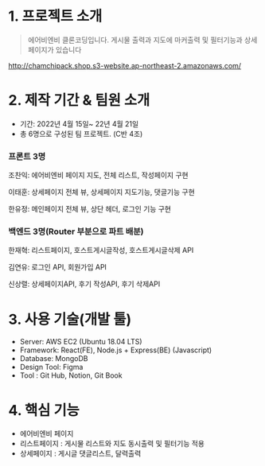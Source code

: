 # 1. 프로젝트 소개
>에어비엔비 클론코딩입니다. 게시물 출력과 지도에 마커출력 및 필터기능과 상세페이지가 있습니다

http://chamchipack.shop.s3-website.ap-northeast-2.amazonaws.com/

# 2. 제작 기간 & 팀원 소개
- 기간: 2022년 4월 15일~ 22년 4월 21일
- 총 6명으로 구성된 팀 프로젝트. (C반 4조)

### 프론트 3명
조찬익: 에어비엔비 페이지 지도, 전체 리스트, 작성페이지 구현

이태훈: 상세페이지 전체 뷰, 상세페이지 지도기능, 댓글기능 구현

한유정: 메인페이지 전체 뷰, 상단 헤더, 로그인 기능 구현

### 백엔드 3명(Router 부분으로 파트 배분)

한재혁: 리스트페이지, 호스트게시글작성, 호스트게시글삭제 API

김연유: 로그인 API, 회원가입 API

신상렬: 상세페이지API, 후기 작성API, 후기 삭제API

# 3. 사용 기술(개발 툴)
- Server: AWS EC2 (Ubuntu 18.04 LTS)
- Framework: React(FE), Node.js + Express(BE) (Javascript)
- Database: MongoDB
- Design Tool: Figma
- Tool : Git Hub, Notion, Git Book

# 4. 핵심 기능 
- 에어비엔비 페이지
- 리스트페이지 : 게시물 리스트와 지도 동시출력 및 필터기능 적용
- 상세페이지 : 게시글 댓글리스트, 달력출력
